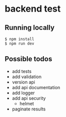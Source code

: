 # backend test

## Running locally

```shell
$ npm install
$ npm run dev
```

## Possible todos
- add tests
- add validation
- version api
- add api documentation
- add logger
- add api security
  - helmet
- paginate results
